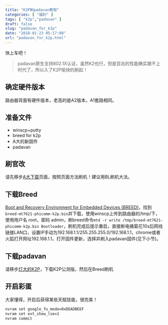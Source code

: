 ```yaml
---
title: "K2P刷padavan教程"
categories: [ "福利" ]
tags: [ "k2p","padavan" ]
draft: false
slug: "padavan_for_k2p"
date: "2018-01-23 05:17:00"
url: "padavan_for_k2p.html"
---
```


快上车吧！

> padavan原生支持802.1X认证，虽然K2也行，但是百兆的性能确实跟不上时代了，所以入了K2P愉快的刷起！

<!--more-->


## 确定硬件版本

路由器背面有硬件版本，老高的是A2版本，A1套路相同。


## 准备文件

 - winscp+putty
 - breed for k2p
 - A大的新固件
 - padavan

## 刷官改

请先移步[A大下载][1]页面，按照页面方法刷机！建议用BL刷机大法。


## 下载Breed

[Boot and Recovery Environment for Embedded Devices (BREED)][2]，找到`breed-mt7621-phicomm-k2p.bin`并下载，使用winscp上传到路由器的/tmp/下，使用用户名 root，密码 admin，刷breed命令`mtd -r write /tmp/breed-mt7621-phicomm-k2p.bin Bootloader`，刷机完成后提示重启，直接断电捅菊花10s后网线链接LAN口，设置IP手动为192.168.1.1/255.255.255.0/192.168.1.1，chrome或者火狐打开网址192.168.1.1，打开固件更新，选择并刷入padavan固件(见下小节)。

## 下载padavan

请移步[灯大的K2P][3]，下载K2P公测版，然后在Breed刷机

## 开启彩蛋

大家懂得，开启后获得某些天赋技能，很完美！

```bash
nvram set google_fu_mode=0xDEADBEEF
nvram set ext_show_lse=1
nvram commit
```


  [1]: http://www.right.com.cn/forum/thread-221578-1-1.html
  [2]: https://breed.hackpascal.net/
  [3]: http://www.right.com.cn/forum/forum.php?mod=viewthread&tid=218704